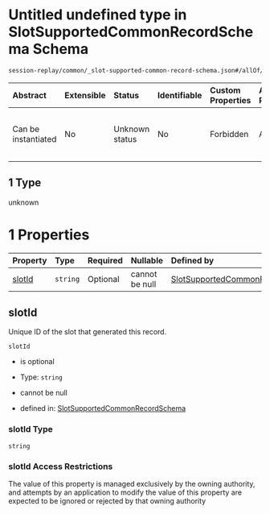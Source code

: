 # Untitled undefined type in SlotSupportedCommonRecordSchema Schema

```txt
session-replay/common/_slot-supported-common-record-schema.json#/allOf/1
```



| Abstract            | Extensible | Status         | Identifiable | Custom Properties | Additional Properties | Access Restrictions | Defined In                                                                                                                                    |
| :------------------ | :--------- | :------------- | :----------- | :---------------- | :-------------------- | :------------------ | :-------------------------------------------------------------------------------------------------------------------------------------------- |
| Can be instantiated | No         | Unknown status | No           | Forbidden         | Allowed               | none                | [\_slot-supported-common-record-schema.json\*](../out/session-replay/common/_slot-supported-common-record-schema.json "open original schema") |

## 1 Type

unknown

# 1 Properties

| Property          | Type     | Required | Nullable       | Defined by                                                                                                                                                                                        |
| :---------------- | :------- | :------- | :------------- | :------------------------------------------------------------------------------------------------------------------------------------------------------------------------------------------------ |
| [slotId](#slotid) | `string` | Optional | cannot be null | [SlotSupportedCommonRecordSchema](_slot-supported-common-record-schema-allof-1-properties-slotid.md "session-replay/common/_slot-supported-common-record-schema.json#/allOf/1/properties/slotId") |

## slotId

Unique ID of the slot that generated this record.

`slotId`

* is optional

* Type: `string`

* cannot be null

* defined in: [SlotSupportedCommonRecordSchema](_slot-supported-common-record-schema-allof-1-properties-slotid.md "session-replay/common/_slot-supported-common-record-schema.json#/allOf/1/properties/slotId")

### slotId Type

`string`

### slotId Access Restrictions

The value of this property is managed exclusively by the owning authority, and attempts by an application to modify the value of this property are expected to be ignored or rejected by that owning authority
